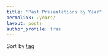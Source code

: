 ```yaml
---
title: "Past Presentations by Year"
permalink: /years/
layout: posts
author_profile: true
---
```

Sort by [tag](/tags/)